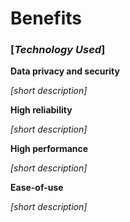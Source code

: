 # Benefits

### \[_Technology Used_]

**Data privacy and security**

_\[short description]_

**High reliability**

_\[short description]_

**High performance**

_\[short description]_

**Ease-of-use**

_\[short description]_

